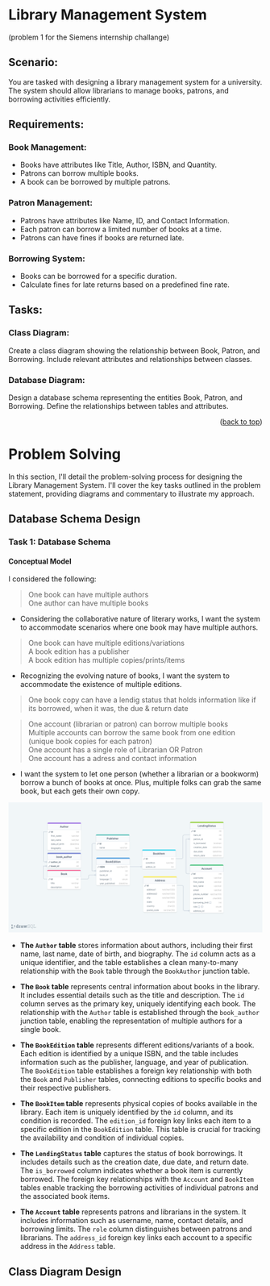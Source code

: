 <a name="readme-top"></a>

# Library Management System 
(problem 1 for the Siemens internship challange)

## Scenario:
  You are tasked with designing a library management system for a university. The system should allow
librarians to manage books, patrons, and borrowing activities efficiently.

## Requirements:
###  Book Management:
* Books have attributes like Title, Author, ISBN, and Quantity.
* Patrons can borrow multiple books.
* A book can be borrowed by multiple patrons.
###  Patron Management:
* Patrons have attributes like Name, ID, and Contact Information.
* Each patron can borrow a limited number of books at a time.
* Patrons can have fines if books are returned late.
###  Borrowing System:
* Books can be borrowed for a specific duration.
* Calculate fines for late returns based on a predefined fine rate.

## Tasks:
###  Class Diagram:
  Create a class diagram showing the relationship between Book, Patron, and Borrowing.
Include relevant attributes and relationships between classes.
###  Database Diagram:
  Design a database schema representing the entities Book, Patron, and Borrowing.
Define the relationships between tables and attributes.

<p align="right">(<a href="#readme-top">back to top</a>)</p>

# Problem Solving

In this section, I'll detail the problem-solving process for designing the Library Management System. I'll cover the key tasks outlined in the problem statement, providing diagrams and commentary to illustrate my approach.

## Database Schema Design

### Task 1: Database Schema

#### Conceptual Model 
I considered the following:
>  One book can have multiple authors<br>
>  One author can have multiple books
- Considering the collaborative nature of literary works, I want the system to accommodate scenarios where one book may have multiple authors.

> One book can have multiple editions/variations<br>
> A book edition has a publisher<br>
> A book edition has multiple copies/prints/items
- Recognizing the evolving nature of books, I want the system to accommodate the existence of multiple editions.

> One book copy can have a lendig status that holds information like if its borrowed, when it was, the due & return date

> One account (librarian or patron) can borrow multiple books<br>
> Multiple accounts can borrow the same book from one edition (unique book copies for each patron)<br>
> One account has a single role of Librarian OR Patron<br>
> One account has a adress and contact information
- I want the system to let one person (whether a librarian or a bookworm) borrow a bunch of books at once. Plus, multiple folks can grab the same book, but each gets their own copy.

![Database Schema](assets/drawSQLdesign.png)


* **The `Author` table** stores information about authors, including their first name, last name, date of birth, and biography. The `id` column acts as a unique identifier, and the table establishes a clean many-to-many relationship with the `Book` table through the `BookAuthor` junction table.

* **The `Book` table** represents central information about books in the library. It includes essential details such as the title and description. The `id` column serves as the primary key, uniquely identifying each book. The relationship with the `Author` table is established through the `book_author` junction table, enabling the representation of multiple authors for a single book.

* **The `BookEdition` table** represents different editions/variants of a book. Each edition is identified by a unique ISBN, and the table includes information such as the publisher, language, and year of publication. The `BookEdition` table establishes a foreign key relationship with both the `Book` and `Publisher` tables, connecting editions to specific books and their respective publishers.

* **The `BookItem` table** represents physical copies of books available in the library. Each item is uniquely identified by the `id` column, and its condition is recorded. The `edition_id` foreign key links each item to a specific edition in the `BookEdition` table. This table is crucial for tracking the availability and condition of individual copies.

* **The `LendingStatus` table** captures the status of book borrowings. It includes details such as the creation date, due date, and return date. The `is_borrowed` column indicates whether a book item is currently borrowed. The foreign key relationships with the `Account` and `BookItem` tables enable tracking the borrowing activities of individual patrons and the associated book items.

* **The `Account` table** represents patrons and librarians in the system. It includes information such as username, name, contact details, and borrowing limits. The `role` column distinguishes between patrons and librarians. The `address_id` foreign key links each account to a specific address in the `Address` table.


## Class Diagram Design

